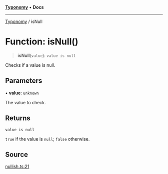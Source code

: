 [**Typonomy**](../README.md) • **Docs**

***

[Typonomy](../globals.md) / isNull

# Function: isNull()

> **isNull**(`value`): `value is null`

Checks if a value is null.

## Parameters

• **value**: `unknown`

The value to check.

## Returns

`value is null`

`true` if the value is `null`; `false` otherwise.

## Source

[nullish.ts:21](https://github.com/softcraft-development/typonomy/blob/1c47fc13034f4e53267c72ada03a418616dc092e/src/nullish.ts#L21)

